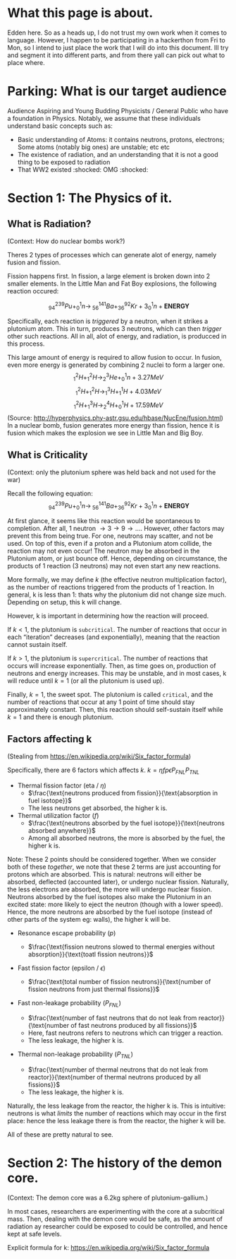# What this page is about.
Edden here. So as a heads up, I do not trust my own work when it comes to language. However, I happen to be participating in a hackerthon from Fri to Mon, so I intend to just place the work that I will do into this document. Ill try and segment it into different parts, and from there yall can pick out what to place where.

# Parking: What is our target audience 
Audience
Aspiring and Young Budding Physicists / General Public who have a foundation in Physics. Notably, we assume that these individuals understand basic concepts such as:
-	Basic understanding of Atoms: it contains neutrons, protons, electrons; Some atoms (notably big ones) are unstable; etc etc  
-	The existence of radiation, and an understanding that it is not a good thing to be exposed to radiation
-	That WW2 existed :shocked: OMG :shocked:

# Section 1: The Physics of it.

## What is Radiation?
(Context: How do nuclear bombs work?)

Theres 2 types of processes which can generate alot of energy, namely fusion and fission. 

Fission happens first. In fission, a large element is broken down into 2 smaller elements. In the Little Man and Fat Boy explosions, the following reaction occured:

$$^{239}_{\;94}Pu + ^1_0n \longrightarrow ^{141}_{\;56}Ba+ ^{92}_{36}Kr + 3 ^1_0 n + \textbf{ENERGY}$$

Specifically, each reaction is _triggered_ by a neutron, when it strikes a plutonium atom. This in turn, produces 3 neutrons, which can then _trigger_ other such reactions. All in all, alot of energy, and radiation, is producced in this process.

This large amount of energy is required to allow fusion to occur. In fusion, even more energy is generated by combining 2 nuclei to form a larger one.
$$
^2_1H + ^2_1H \longrightarrow ^3_2He + ^1_0n +3.27MeV
$$
$$
^2_1H + ^2_1H \longrightarrow ^3_1H + ^1_1H +4.03MeV
$$
$$
^2_1H + ^3_1H \longrightarrow ^4_2H + ^1_0H +17.59MeV
$$ 
(Source: http://hyperphysics.phy-astr.gsu.edu/hbase/NucEne/fusion.html)
In a nuclear bomb, fusion generates more energy than fission, hence it is fusion which makes the explosion we see in Little Man and Big Boy. 

## What is Criticality 
(Context: only the plutonium sphere was held back and not used for the war)

Recall the following equation:
$$^{239}_{\;94}Pu + ^1_0n \longrightarrow ^{141}_{\;56}Ba+ ^{92}_{36}Kr + 3 ^1_0 n + \textbf{ENERGY}$$

At first glance, it seems like this reaction would be spontaneous to completion. After all, 1 neutron $\rightarrow 3 \rightarrow 9 \rightarrow \dots$. However, other factors may prevent this from being true. For one, neutrons may scatter, and not be used. On top of this, even if a proton and a Plutonium atom collide, the reaction may not even occur! The neutron may be absorbed in the Plutonium atom, or just bounce off. Hence, depending on circumstance, the products of 1 reaction (3 neutrons) may not even start any new reactions. 

More formally, we may define $k$ (the effective neutron multiplication factor), as the number of reactions triggered from the products of 1 reaction. In general, k is less than 1: thats why the plutonium did not change size much. Depending on setup, this k will change. 

However, k is important in determining how the reaction will proceed. 

If $k < 1$, the plutonium is `subcritical`. The number of reactions that occur in each “iteration” decreases (and exponentially), meaning that the reaction cannot sustain itself. 

If $k > 1$, the plutonium is `supercritical`. The number of reactions that occurs will increase exponentially. Then, as time goes on, production of neutrons and energy increases. This may be unstable, and in most cases, k will reduce until $k=1$ (or all the plutonium is used up).

Finally, $k = 1$, the sweet spot. The plutonium is called `critical`, and the number of reactions that occur at any 1 point of time should stay approximately constant. Then, this reaction should self-sustain itself while $k = 1$ and there is enough plutonium. 

## Factors affecting k
(Stealing from https://en.wikipedia.org/wiki/Six_factor_formula)

Specifically, there are 6 factors which affects $k$.
$k = \eta f p \epsilon P_{FNL}P_{TNL}$

- Thermal fission factor (eta / $\eta$)
    - $\frac{\text{neutrons produced from fission}}{\text{absorption in fuel isotope}}$
    - The less neutrons get absorbed, the higher k is.
- Thermal utilization factor ($f$)
    - $\frac{\text{neutrons absorbed by the fuel isotope}}{\text{neutrons absorbed anywhere}}$
    - Among all absorbed neutrons, the more is absorbed by the fuel, the higher k is. 

Note: These 2 points should be considered together. When we consider both of these _together_, we note that these 2 terms are just accounting for protons which are absorbed. This is natural: neutrons will either be absorbed, deflected (accounted later), or undergo nuclear fission. Naturally, the less electrons are absorbed, the more will undergo nuclear fission. Neutrons absorbed by the fuel isotopes also make the Plutonium in an excited state: more likely to eject the neutron (though with a lower speed). Hence, the more neutrons are absorbed by the fuel isotope (instead of other parts of the system eg: walls), the higher k will be. 


- Resonance escape probability ($p$)
    - $\frac{\text{fission neutrons slowed to thermal energies without absorption}}{\text{toatl fission neutrons}}$
- Fast fission factor (epsilon / $\epsilon$)
    - $\frac{\text{total number of fission neutrons}}{\text{number of fission neutrons from just thermal fissions}}$


- Fast non-leakage probability ($P_{FNL}$)
    - $\frac{\text{number of fast neutrons that do not leak from reactor}}{\text{number of fast neutrons produced by all fissions}}$
    - Here, fast neutrons refers to neutrons which can trigger a reaction. 
    - The less leakage, the higher k is. 
- Thermal non-leakage probability ($P_{TNL}$)
    - $\frac{\text{number of thermal neutrons that do not leak from reactor}}{\text{number of thermal neutrons produced by all fissions}}$
    - The less leakage, the higher k is. 

Naturally, the less leakage from the reactor, the higher k is. This is intuitive: neutrons is what _limits_ the number of reactions which may occur in the first place: hence the less leakage there is from the reactor, the higher k will be.


All of these are pretty natural to see.  

# Section 2: The history of the demon core. 
(Context: The demon core was a 6.2kg sphere of plutonium-gallium.)

In most cases, researchers are experimenting with the core at a subcritical mass. Then, dealing with the demon core would be safe, as the amount of radiation ay researcher could be exposed to could be controlled, and hence kept at safe levels. 


Explicit formula for k: https://en.wikipedia.org/wiki/Six_factor_formula 